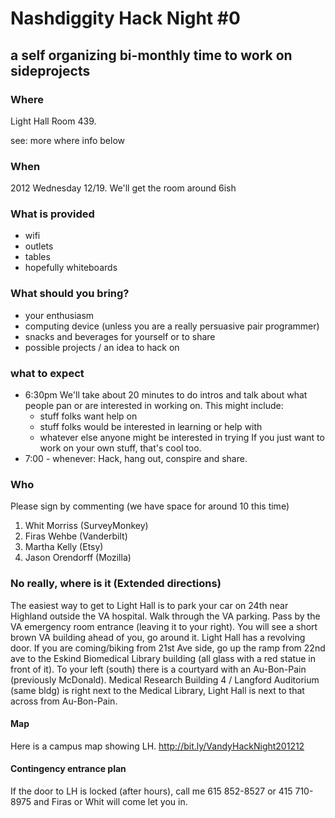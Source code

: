# Nashdiggity Hack Night #0 
## a self organizing bi-monthly time to work on sideprojects

### Where
Light Hall Room 439. 

see: more where info below

### When
2012 Wednesday 12/19.
We'll get the room around 6ish 

### What is provided
* wifi
* outlets
* tables
* hopefully whiteboards

### What should you bring?
* your enthusiasm
* computing device (unless you are a really persuasive pair programmer)
* snacks and beverages for yourself or to share
* possible projects / an idea to hack on


### what to expect
* 6:30pm  We'll take about 20 minutes to do intros and talk about what people pan or are interested in working on.
  This might include:
  - stuff folks want help on
  - stuff folks would be interested in learning or help with
  - whatever else anyone might be interested in trying
  If you just want to work on your own stuff, that's cool too.
* 7:00 - whenever: Hack, hang out, conspire and share. 

### Who
Please sign by commenting (we have space for around 10 this time)
 1. Whit Morriss (SurveyMonkey)
 2. Firas Wehbe (Vanderbilt)
 3. Martha Kelly (Etsy)
 4. Jason Orendorff (Mozilla)

### No really, where is it (Extended directions)

The easiest way to get to Light Hall is to park your car on 24th near Highland outside the VA hospital. 
Walk through the VA parking. Pass by the VA emergency room entrance (leaving it to your right). 
You will see a short brown VA building ahead of you, go around it. Light Hall has a revolving door. 
If you are coming/biking from 21st Ave side, go up the ramp from 22nd ave to the Eskind Biomedical Library building 
(all glass with a red statue in front of it). To your left (south) there is a courtyard with an Au-Bon-Pain
(previously McDonald). Medical Research Building 4 / Langford Auditorium (same bldg) is right next to the Medical Library, Light Hall is next to that across from Au-Bon-Pain.

#### Map
Here is a campus map showing LH.
http://bit.ly/VandyHackNight201212

#### Contingency entrance plan
If the door to LH is locked (after hours), call me 615 852-8527 or 415 710-8975 and Firas or Whit will come let you in.

